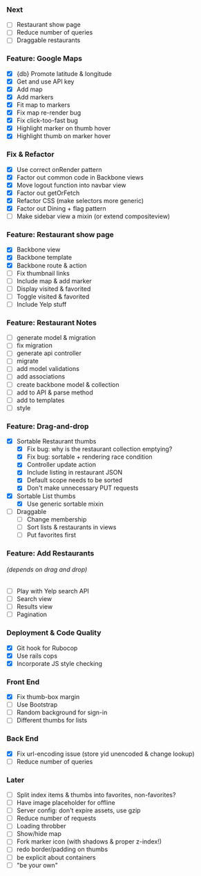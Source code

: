 ### Next
- [ ] Restaurant show page
- [ ] Reduce number of queries
- [ ] Draggable restaurants

### Feature: Google Maps
- [x] {db} Promote latitude & longitude
- [x] Get and use API key
- [x] Add map
- [x] Add markers
- [x] Fit map to markers
- [x] Fix map re-render bug
- [x] Fix click-too-fast bug
- [x] Highlight marker on thumb hover
- [x] Highlight thumb on marker hover

### Fix & Refactor
- [x] Use correct onRender pattern
- [x] Factor out common code in Backbone views
- [x] Move logout function into navbar view
- [x] Factor out getOrFetch
- [x] Refactor CSS (make selectors more generic)
- [x] Factor out Dining + flag pattern
- [ ] Make sidebar view a mixin (or extend compositeview)

### Feature: Restaurant show page
- [x] Backbone view
- [x] Backbone template
- [x] Backbone route & action
- [ ] Fix thumbnail links
- [ ] Include map & add marker
- [ ] Display visited & favorited
- [ ] Toggle visited & favorited
- [ ] Include Yelp stuff

### Feature: Restaurant Notes
- [ ] generate model & migration
- [ ] fix migration
- [ ] generate api controller
- [ ] migrate
- [ ] add model validations
- [ ] add associations
- [ ] create backbone model & collection
- [ ] add to API & parse method
- [ ] add to templates
- [ ] style

### Feature: Drag-and-drop
- [x] Sortable Restaurant thumbs
  - [x] Fix bug: why is the restaurant collection emptying?
  - [x] Fix bug: sortable + rendering race condition
  - [x] Controller update action
  - [x] Include listing in restaurant JSON
  - [x] Default scope needs to be sorted
  - [x] Don't make unnecessary PUT requests
- [x] Sortable List thumbs
  - [x] Use generic sortable mixin
- [ ] Draggable
  - [ ] Change membership
  - [ ] Sort lists & restaurants in views
  - [ ] Put favorites first

### Feature: Add Restaurants
###### (depends on drag and drop)
- [ ] Play with Yelp search API
- [ ] Search view
- [ ] Results view
- [ ] Pagination

### Deployment & Code Quality
- [x] Git hook for Rubocop
- [x] Use rails cops
- [x] Incorporate JS style checking

### Front End
- [x] Fix thumb-box margin
- [ ] Use Bootstrap
- [ ] Random background for sign-in
- [ ] Different thumbs for lists

### Back End
- [x] Fix url-encoding issue (store yid unencoded & change lookup)
- [ ] Reduce number of queries

### Later
- [ ] Split index items & thumbs into favorites, non-favorites?
- [ ] Have image placeholder for offline
- [ ] Server config: don't expire assets, use gzip
- [ ] Reduce number of requests
- [ ] Loading throbber
- [ ] Show/hide map
- [ ] Fork marker icon (with shadows & proper z-index!)
- [ ] redo border/padding on thumbs
- [ ] be explicit about containers
- [ ] "be your own"
